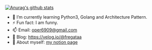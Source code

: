 <!--
**fregataa/fregataa** is a ✨ _special_ ✨ repository because its `README.md` (this file) appears on your GitHub profile.

Here are some ideas to get you started:


- 🔭 I’m currently working on ...
- 👯 I’m looking to collaborate on ...
- 🤔 I’m looking for help with ...
- 💬 Ask me about ...
- 😄 Pronouns: ...

-->

<!--
[![Hits](https://hits.seeyoufarm.com/api/count/incr/badge.svg?url=https%3A%2F%2Fgithub.com%2FFregataa&count_bg=%2379C83D&title_bg=%23555555&icon=&icon_color=%23E7E7E7&title=hits&edge_flat=false)](https://hits.seeyoufarm.com)
-->
[![Anurag's github stats](https://github-readme-stats.vercel.app/api?username=fregataa&custom_title=Fregataa%27s%20Github%20Stats&hide=prs&count_private=true&show_icons=true&theme=chartreuse-dark)](https://github.com/anuraghazra/github-readme-stats)

- 🌱 I’m currently learning Python3, Golang and Architecture Pattern.
- ⚡ Fun fact: I am funny.
- 📫 Email: oper6909@gmail.com
- 📖 Blog: https://velog.io/@fregataa
- 🐯 About myself: [my notion page](https://www.notion.so/hahasanghun/51d0b712544542a79079dbb9a8dfba85)
